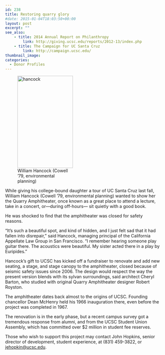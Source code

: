 ```yaml
---
id: 238
title: Restoring quarry glory
#date: 2015-01-04T18:03:50+00:00
layout: post
excerpt: ""
see_also:
	- title: 2014 Annual Report on Philanthropy
		link: http://giving.ucsc.edu/reports/2012-13/index.php
	- title: The Campaign for UC Santa Cruz
		link: http://campaign.ucsc.edu/
thumbnail_image:
categories:
  - Donor Profiles
---
```

<figure id="attachment_240" style="width: 180px" class="wp-caption alignright"><img class="size-medium wp-image-240" src="http://live-ucsc-giving.pantheonsite.io/wp-content/uploads/2017/08/hancock-180x300.jpg" alt="hancock" width="180" height="300" srcset="https://ucsc-giving.lndo.site/wp-content/uploads/2017/08/hancock-180x300.jpg 180w, https://ucsc-giving.lndo.site/wp-content/uploads/2017/08/hancock.jpg 297w" sizes="(max-width: 180px) 100vw, 180px" /><figcaption class="wp-caption-text">William Hancock (Cowell &#8217;79, environmental planning)</figcaption></figure> 

While giving his college-bound daughter a tour of UC Santa Cruz last fall, William Hancock (Cowell &#8217;79, environmental planning) wanted to show her the Quarry Amphitheater, once known as a great place to attend a lecture, take in a concert, or—during off-hours— sit quietly with a good book.

He was shocked to find that the amphitheater was closed for safety reasons.

&#8220;It&#8217;s such a beautiful spot, and kind of hidden, and I just felt sad that it had fallen into disrepair,&#8221; said Hancock, managing principal of the California Appellate Law Group in San Francisco. &#8220;I remember hearing someone play guitar there. The acoustics were beautiful. My sister acted there in a play by Euripides.&#8221;

Hancock&#8217;s gift to UCSC has kicked off a fundraiser to renovate and add new seating, a stage, and stage canopy to the amphitheater, closed because of seismic safety issues since 2006. The design would respect the way the present version blends with its sylvan surroundings, said architect Cheryl Barton, who studied with original Quarry Amphitheater designer Robert Royston.

The amphitheater dates back almost to the origins of UCSC. Founding chancellor Dean McHenry held his 1966 inauguration there, even before the project was completed in 1967.

The renovation is in the early phase, but a recent campus survey got a tremendous response from alumni, and from the UCSC Student Union Assembly, which has committed over $2 million in student fee reserves.

Those who wish to support this project may contact John Hopkins, senior director of development, student experience, at (831) 459-3822, or <jehopkin@ucsc.edu>.
